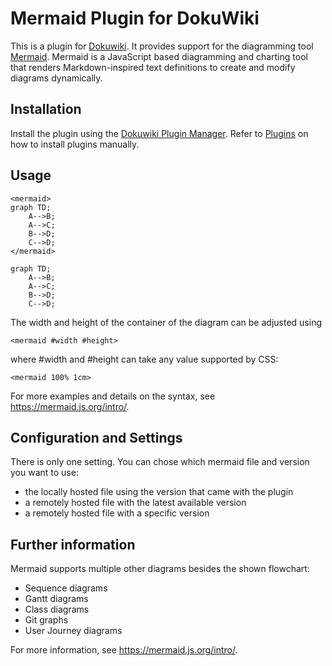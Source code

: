 # Mermaid Plugin for DokuWiki

This is a plugin for [Dokuwiki](https://www.dokuwiki.org/dokuwiki). It provides support for the diagramming tool [Mermaid](https://mermaid.js.org/). Mermaid is a JavaScript based diagramming and charting tool that renders Markdown-inspired text definitions to create and modify diagrams dynamically.

## Installation

Install the plugin using the [Dokuwiki Plugin Manager](https://www.dokuwiki.org/plugin:plugin). Refer to [Plugins](https://www.dokuwiki.org/plugins|Plugins) on how to install plugins manually.

## Usage

    <mermaid>
    graph TD;
        A-->B;
        A-->C;
        B-->D;
        C-->D;
    </mermaid>

```mermaid
graph TD;
    A-->B;
    A-->C;
    B-->D;
    C-->D;
```

The width and height of the container of the diagram can be adjusted using

    <mermaid #width #height>
    
where #width and #height can take any value supported by CSS:

    <mermaid 100% 1cm>

For more examples and details on the syntax, see https://mermaid.js.org/intro/.

## Configuration and Settings

There is only one setting. You can chose which mermaid file and version you want to use:

 - the locally hosted file using the version that came with the plugin
 - a remotely hosted file with the latest available version
 - a remotely hosted file with a specific version

## Further information

Mermaid supports multiple other diagrams besides the shown flowchart:
 - Sequence diagrams
 - Gantt diagrams
 - Class diagrams
 - Git graphs
 - User Journey diagrams

For more information, see https://mermaid.js.org/intro/.
